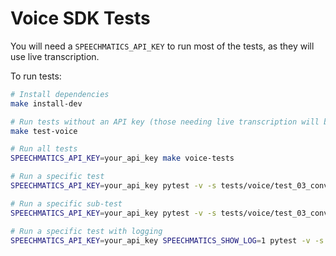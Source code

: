 # Voice SDK Tests

You will need a `SPEECHMATICS_API_KEY` to run most of the tests, as they will use live transcription.

To run tests:

```bash
# Install dependencies
make install-dev

# Run tests without an API key (those needing live transcription will be skipped)
make test-voice

# Run all tests
SPEECHMATICS_API_KEY=your_api_key make voice-tests

# Run a specific test
SPEECHMATICS_API_KEY=your_api_key pytest -v -s tests/voice/test_03_conversation.py

# Run a specific sub-test
SPEECHMATICS_API_KEY=your_api_key pytest -v -s tests/voice/test_03_conversation.py::test_log_messages

# Run a specific test with logging
SPEECHMATICS_API_KEY=your_api_key SPEECHMATICS_SHOW_LOG=1 pytest -v -s tests/voice/test_03_conversation.py
```
